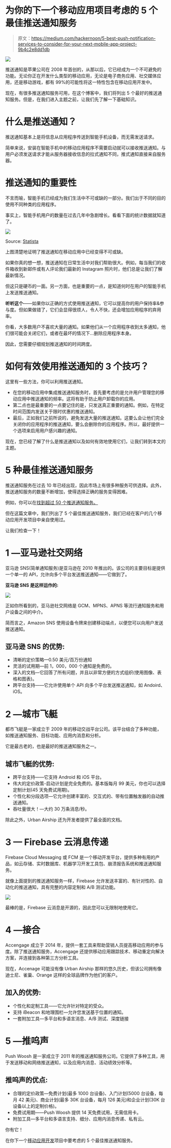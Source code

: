 # 为你的下一个移动应用项目考虑的 5 个最佳推送通知服务

> 原文：<https://medium.com/hackernoon/5-best-push-notification-services-to-consider-for-your-next-mobile-app-project-9b4c2e8dd1db>

![](img/2963f19972ba6d558734acb0a4765250.png)

推送通知是苹果公司在 2008 年首创的，从那以后，它已经成为一个不可避免的功能。无论你正在开发什么类型的移动应用，无论是电子商务应用、社交媒体应用，还是移动游戏，都有 99%的可能性将这一特性包含在移动应用开发中。

现在，有很多推送通知服务可用，在这个博客中，我们将列出 5 个最好的推送通知服务。但是，在我们进入主题之前，让我们先了解一下基础知识。

# **什么是推送通知？**

推送通知基本上是将信息从应用程序传送到智能手机设备，而无需发送请求。

简单来说，安装在智能手机中的移动应用程序不需要启动就可以接收推送通知。与用户必须发送请求才能从服务器接收信息的拉式通知不同，推式通知直接来自服务器。

# **推送通知的重要性**

不言而喻，智能手机已经成为我们生活中不可或缺的一部分。我们出于不同的目的使用不同种类的应用程序。

事实上，智能手机用户的数量在过去几年中急剧增长。看看下面的统计数据就知道了。

![](img/585b6a99ce69525bea6af4423a185591.png)

Source: [Statista](https://www.statista.com/statistics/330695/number-of-smartphone-users-worldwide/)

上图清楚地证明了推送通知在移动应用中已经变得不可或缺。

如果你真的想一想，推送通知在日常生活中对我们帮助很大。例如，每当我们的收件箱收到新邮件或有人评论我们最新的 Instagram 照片时，他们总是让我们了解最新情况。

但这只是硬币的一面。另一方面，也是重要的一点，是知道何时在用户的智能手机上发送推送通知。

**听听这个**——如果你以正确的方式使用推送通知，它可以提高你的用户保持率&参与度。但如果做错了，它们会显得很烦人，令人不快，还会增加应用程序的弃用率。

你看，大多数用户不喜欢大量的通知。如果他们从一个应用程序收到太多通知，他们很可能会关闭它们，或者在最坏的情况下…删除应用程序本身。

因此，您需要仔细规划推送通知的时间跨度。

# **如何有效使用推送通知的 3 个技巧？**

这里有一些方法，你可以利用推送通知。

*   在您的移动应用中集成推送通知服务时，首先要考虑的是允许用户管理您的移动应用中推送通知的频率。这将有助于防止用户卸载你的应用。
*   第二点也是最重要的一点要记住的是，只发送真正重要的通知。例如，在特定时间范围内发送关于限时优惠的推送通知。
*   最后，正如我们之前所说的，避免发送大量的推送通知。这要么会让他们完全关闭你的应用程序的推送通知，要么会删除你的应用程序。所以，最好提供一个选项来启用用户感兴趣的通知。

现在，您已经了解了什么是推送通知以及如何有效地使用它们，让我们转到本文的主题。

# **5 种最佳推送通知服务**

推送通知服务在过去 10 年已经出现，因此市场上有很多种服务可供选择。此外，推送通知服务的数量不断增加，使得选择正确的服务变得困难。

例如，你可以在[找到超过 50 个推送通知服务。](http://pushproviders.com/)

但在这篇文章中，我们列出了 5 个最佳推送通知服务，我们已经在客户的几个移动应用开发项目中亲自使用过。

让我们检查一下！

# **1 —亚马逊社交网络**

亚马逊 SNS(简单通知服务)是亚马逊在 2010 年推出的。该公司的主要目标是提供一个单一的 API，允许向多个平台发送推送通知——它做到了。

**亚马逊 SNS 是这样运作的:**

![](img/84e91df6b4cf8e7b72e45a9949829b23.png)

正如你所看到的，亚马逊社交网络是 GCM、MPNS、APNS 等流行通知服务和用户设备之间的中介。

简而言之，Amazon SNS 使用设备令牌来创建移动端点，以便您可以向用户发送推送通知。

## **亚马逊 SNS 的优势:**

*   清晰的定价策略—0.50 美元/百万份通知
*   灵活的试用期—前 1，000，000 个通知是免费的。
*   深入的文档—它回答了所有问题，并且以非常方便的方式组织(使用图像、表格和图表)。
*   跨平台支持——它允许使用单个 API 向多个平台发送推送通知，如 Andoird、iOS。

# **2 —城市飞艇**

都市飞艇是一家成立于 2009 年的移动交战平台公司。该平台结合了多种功能，如推送通知服务、目标功能、应用内消息和分析。

它是最古老的，也是最好的推送通知服务之一。

## **城市飞艇的优势:**

*   跨平台支持——它支持 Android 和 iOS 平台。
*   伟大的定价政策-启动计划是完全免费的。基本版每月 99 美元，你也可以选择定制计划(45 天免费试用期)。
*   个性化和分段选项—它允许创建丰富的、交互式的、带有位置触发器的自动推送通知。
*   吞吐量很大！—大约 30 万条消息/秒。

除此之外，Urban Airship 还为开发者提供了最全面的文档。

# **3 — Firebase 云消息传递**

Firebase Cloud Messaging 或 FCM 是一个移动开发平台，提供多种有用的产品，如云存储、实时数据库、机器学习开发工具包、崩溃报告系统和推送通知服务。

就像上面提到的推送通知服务一样，Firebase 允许发送丰富的、有针对性的、自动化的推送通知，具有完整的内容定制和 A/B 测试功能。

![](img/afd072be3f701fac160fcfe9b5f29a0f.png)

最棒的是，Firebase 云消息是开源的，因此您可以无限制地使用它。

# **4 —接合**

Accengage 成立于 2014 年，提供一套工具来帮助营销人员提高移动应用的参与度。除了推送通知服务，Accengage 还提供移动应用跟踪技术、移动重定向解决方案，并连接到各种第三方分析工具。

现在，Accenage 可能没有像 Urban Airship 那样的悠久历史，但该公司拥有像迪士尼、雀巢、Orange 这样的全球品牌作为他们的客户。

## **加入的优势:**

*   个性化和定制工具——它允许针对特定的受众。
*   支持 iBeacon 和地理围栏—允许您发送基于位置的通知。
*   一套附加工具—多平台和多语言消息、A/B 测试、深度链接

# **5 —推呜声**

Push Woosh 是一家成立于 2011 年的推送通知服务公司。它提供了多种工具，用于发送移动和网络推送通知，以及应用内消息、活动绩效分析等。

## **推呜声的优点:**

*   合理的定价政策—免费计划(最多 1000 台设备)、入门计划(5000 台设备，每月 42 美元)、商业计划(最多 30K 台设备，每月 126 美元)和企业计划(30K 台设备以上的定制价格)。
*   免费试用期——Push Woosh 提供 14 天免费试用，无需信用卡。
*   附加工具—多平台和多语言支持、细分、应用内消息传递、私有云。

你有它！

在你下一个[移动应用开发](https://www.credencys.com/mobile-application-development-services/)项目中要考虑的 5 个最佳推送通知服务。